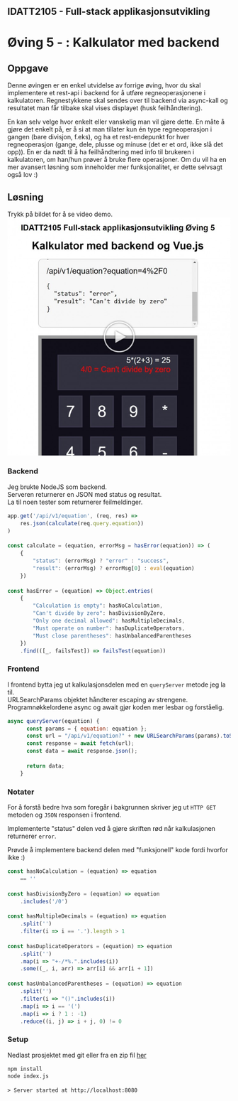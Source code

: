 ## IDATT2105 - Full-stack applikasjonsutvikling
# Øving 5 - : Kalkulator med backend


## Oppgave

Denne øvingen er en enkel utvidelse av forrige øving, hvor du skal implementere et rest-api i backend for å utføre regneoperasjonene i kalkulatoren. Regnestykkene skal sendes over til backend via async-kall og resultatet man får tilbake skal vises displayet (husk feilhåndtering).

En kan selv velge hvor enkelt eller vanskelig man vil gjøre dette. En måte å gjøre det enkelt på, er å si at man tillater kun én type regneoperasjon i gangen (bare divisjon, f.eks), og ha et rest-endepunkt for hver regneoperasjon (gange, dele, plusse og minuse (det er et ord, ikke slå det opp)). En er da nødt til å ha feilhåndtering med info til brukeren i kalkulatoren, om han/hun prøver å bruke flere operasjoner. Om du vil ha en mer avansert løsning som inneholder mer funksjonalitet, er dette selvsagt også lov :)

## Løsning
Trykk på bildet for å se video demo.
[![](screenshot.jpg)](https://www.youtube.com/watch?v=3dN9Lv7AnHU)

### Backend

Jeg brukte NodeJS som backend.  
Serveren returnerer en JSON med status og resultat.  
La til noen tester som returnerer feilmeldinger.  

```javascript
app.get('/api/v1/equation', (req, res) =>
    res.json(calculate(req.query.equation))
)

const calculate = (equation, errorMsg = hasError(equation)) => (
    {
        "status": (errorMsg) ? "error" : "success",
        "result": (errorMsg) ? errorMsg[0] : eval(equation)
    })

const hasError = (equation) => Object.entries(
    {
        "Calculation is empty": hasNoCalculation,
        "Can't divide by zero": hasDivisionByZero,
        "Only one decimal allowed": hasMultipleDecimals,
        "Must operate on number": hasDuplicateOperators,
        "Must close parentheses": hasUnbalancedParentheses
    })
    .find(([_, failsTest]) => failsTest(equation))

```
### Frontend

I frontend bytta jeg ut kalkulasjonsdelen med en `queryServer` metode jeg la til.  
URLSearchParams objektet håndterer escaping av strengene.  
Programnøkkelordene async og await gjør koden mer lesbar og forståelig.  

```javascript
async queryServer(equation) {
      const params = { equation: equation };
      const url = "/api/v1/equation?" + new URLSearchParams(params).toString();
      const response = await fetch(url);
      const data = await response.json();

      return data;
    }
```

### Notater
For å forstå bedre hva som foregår i bakgrunnen skriver jeg ut `HTTP GET` metoden og `JSON` responsen i frontend.  


Implementerte "status" delen ved å gjøre skriften rød når kalkulasjonen returnerer `error`.  


Prøvde å implementere backend delen med "funksjonell" kode fordi hvorfor ikke :)

```javascript
const hasNoCalculation = (equation) => equation
    == ''

const hasDivisionByZero = (equation) => equation
    .includes('/0')

const hasMultipleDecimals = (equation) => equation
    .split('')
    .filter(i => i == '.').length > 1

const hasDuplicateOperators = (equation) => equation
    .split('')
    .map(i => "+-/*%.".includes(i))
    .some((_, i, arr) => arr[i] && arr[i + 1])

const hasUnbalancedParentheses = (equation) => equation
    .split('')
    .filter(i => "()".includes(i))
    .map(i => i == '(')
    .map(i => i ? 1 : -1)
    .reduce((i, j) => i + j, 0) != 0
```

### Setup
Nedlast prosjektet med git eller fra en zip fil [her](https://downgit.github.io/#/home?url=https://github.com/Jesper-Hustad/assignments/tree/master/fs_2105/5)

```
npm install
node index.js

> Server started at http://localhost:8080
```